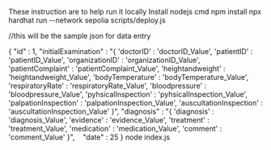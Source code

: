 These instruction are to help run it locally
Install nodejs
cmd
npm install
npx hardhat run --network sepolia scripts/deploy.js

//this will be the sample json for data entry

{
    "id" : 1,
    "initialExamination" : "{
        'doctorID' : 'doctorID_Value',
        'patientID' : 'patientID_Value', 
        'organizationID' : 'organizationID_Value', 
        'patientComplaint' : 'patientComplaint_Value', 
        'heightandweight' : 'heightandweight_Value', 
        'bodyTemperature' : 'bodyTemperature_Value', 
        'respiratoryRate' : 'respiratoryRate_Value', 
        'bloodpressure' : 'bloodpressure_Value', 
        'pyhsicalInspection' : 'pyhsicalInspection_Value', 
        'palpationInspection' : 'palpationInspection_Value', 
        'auscultationInspection' : 'auscultationInspection_Value'
        }",
    "diagnosis" : "{
        'diagnosis' : 'diagnosis_Value',
        'evidence' : 'evidence_Value',
        'treatment' : 'treatment_Value',
        'medication' : 'medication_Value',
        'comment' : 'comment_Value'
        }",
    "date" : 25
}
node index.js